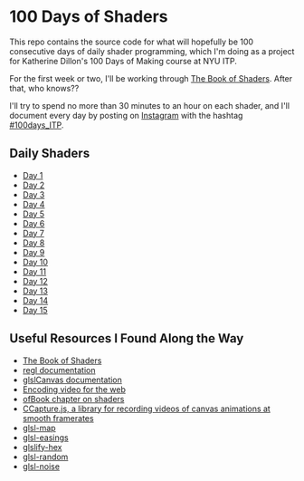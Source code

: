 # 100 Days of Shaders

This repo contains the source code for what will hopefully be 100 consecutive days of daily shader programming, which I'm doing as a project for Katherine Dillon's 100 Days of Making course at NYU ITP.

For the first week or two, I'll be working through [The Book of Shaders](https://thebookofshaders.com). After that, who knows??

I'll try to spend no more than 30 minutes to an hour on each shader, and I'll document every day by posting on [Instagram](https://www.instagram.com/orenorenorenoren/) with the hashtag [#100days_ITP](https://www.instagram.com/explore/tags/100days_ITP/).

## Daily Shaders

- [Day 1](https://www.instagram.com/p/BdbAsUiHM1X)
- [Day 2](https://www.instagram.com/p/BdeNrg6nauo)
- [Day 3](https://www.instagram.com/p/BdgIr8eHERt)
- [Day 4](https://www.instagram.com/p/Bdi2VgpHx88)
- [Day 5](https://www.instagram.com/p/BdlA_qIHGUw)
- [Day 6](https://www.instagram.com/p/BdoACFvH9yu)
- [Day 7](https://www.instagram.com/p/BdrHZS_nMWE)
- [Day 8](https://www.instagram.com/p/Bds59dqnHBr)
- [Day 9](https://www.instagram.com/p/BdvYYPpHL94)
- [Day 10](https://www.instagram.com/p/BdxwpNvnmlT)
- [Day 11](https://www.instagram.com/p/Bd0RlS5HTid)
- [Day 12](https://www.instagram.com/p/Bd3LPHkHT9e)
- [Day 13](https://www.instagram.com/p/Bd511V6HHJc)
- [Day 14](https://www.instagram.com/p/Bd8TKh2HIyP)
- [Day 15](https://www.instagram.com/p/Bd-WyeKnCaK)

## Useful Resources I Found Along the Way

- [The Book of Shaders](https://thebookofshaders.com)
- [regl documentation](http://regl.party/api)
- [glslCanvas documentation](https://github.com/patriciogonzalezvivo/glslCanvas)
- [Encoding video for the web](https://gist.github.com/Vestride/278e13915894821e1d6f)
- [ofBook chapter on shaders](http://openframeworks.cc/ofBook/chapters/shaders.html)
- [CCapture.js, a library for recording videos of canvas animations at smooth framerates](https://github.com/spite/ccapture.js/)
- [glsl-map](https://github.com/msfeldstein/glsl-map)
- [glsl-easings](https://github.com/glslify/glsl-easings)
- [glslify-hex](https://github.com/glslify/glslify-hex)
- [glsl-random](https://github.com/mattdesl/glsl-random)
- [glsl-noise](https://github.com/hughsk/glsl-noise)
